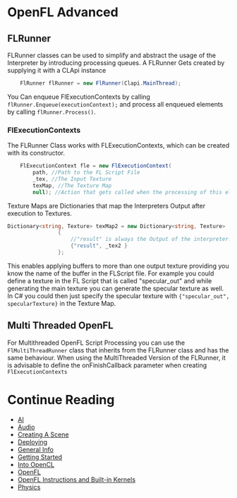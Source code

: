 # OpenFL Advanced
## FLRunner
FLRunner classes can be used to simplify and abstract the usage of the Interpreter by introducing processing queues.
A FLRunner Gets created by supplying it with a CLApi instance
```csharp
	FlRunner flRunner = new FlRunner(Clapi.MainThread);
```
You Can enqueue FlExecutionContexts by calling `flRunner.Enqueue(executionContext);` and process all enqueued elements by calling `flRunner.Process()`.

### FlExecutionContexts
The FLRunner Class works with FLExecutionContexts, which can be created with its constructor.
```csharp
	FlExecutionContext fle = new FlExecutionContext(
		path, //Path to the FL Script File
		_tex, //The Input Texture
		texMap, //The Texture Map
		null); //Action that gets called when the processing of this element finished.
```
Texture Maps are Dictionaries that map the Interpreters Output after execution to Textures.
```csharp
Dictionary<string, Texture> texMap2 = new Dictionary<string, Texture>
                {
                	//"result" is always the Output of the interpreter.GetResult<T> Call
                    {"result", _tex2 } 
                };
```
This enables applying buffers to more than one output texture providing you know the name of the buffer in the FLScript file.
For example you could define a texture in the FL Script that is called "specular_out" and while generating the main texture you can generate the specular texture as well. In C# you could then just specify the specular texture with `{"specular_out", specularTexture}` in the Texture Map.

## Multi Threaded OpenFL
For Multithreaded OpenFL Script Processing you can use the `FlMultiThreadRunner` class that inherits from the FLRunner class and has the same behaviour. When using the MultiThreaded Version of the FLRunner, it is advisable to define the onFinishCallback parameter when creating `FlExecutionContexts`

# Continue Reading
* [AI](AI.md)
* [Audio](Audio.md)
* [Creating A Scene](CreatingAScene.md)
* [Deploying](Deploying.md)
* [General Info](GeneralInfo.md)
* [Getting Started](GettingStarted.md)
* [Into OpenCL](IntoOpenCL.md)
* [OpenFL](OpenFL.md)
* [OpenFL Instructions and Built-in Kernels](OpenFLInstructionsAndBuiltInKernels.md)
* [Physics](Physics.md)